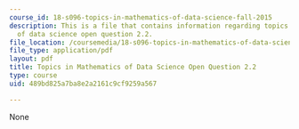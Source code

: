 ```yaml
---
course_id: 18-s096-topics-in-mathematics-of-data-science-fall-2015
description: This is a file that contains information regarding topics in mathematics
  of data science open question 2.2.
file_location: /coursemedia/18-s096-topics-in-mathematics-of-data-science-fall-2015/489bd825a7ba8e2a2161c9cf9259a567_MIT18_S096F15_Open2.2.pdf
file_type: application/pdf
layout: pdf
title: Topics in Mathematics of Data Science Open Question 2.2
type: course
uid: 489bd825a7ba8e2a2161c9cf9259a567

---
```

None
